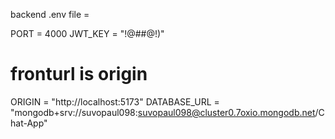 backend .env file  = 

PORT = 4000
JWT_KEY = "!@#$%^&*())(*&^%$#@!)"

# fronturl is origin

ORIGIN = "http://localhost:5173"
DATABASE_URL = "mongodb+srv://suvopaul098:suvopaul098@cluster0.7oxio.mongodb.net/Chat-App"

